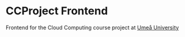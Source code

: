 # CCProject Frontend
Frontend for the Cloud Computing course project at [Umeå University](http://www8.cs.umu.se/kurser/5DV131/VT15/) 